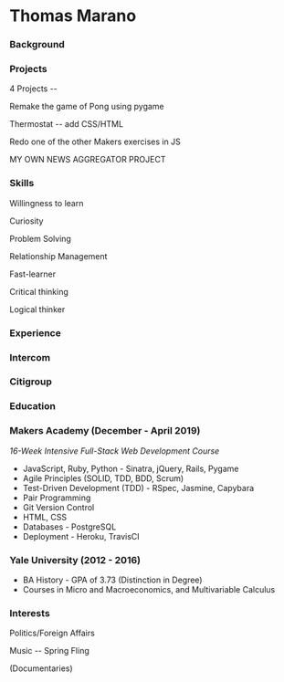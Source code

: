 # **Thomas Marano**

### **Background**

### **Projects**

4 Projects --

Remake the game of Pong using pygame

Thermostat -- add CSS/HTML

Redo one of the other Makers exercises in JS

MY OWN NEWS AGGREGATOR PROJECT


### **Skills**

Willingness to learn

Curiosity

Problem Solving

Relationship Management

Fast-learner

Critical thinking

Logical thinker

### **Experience**

### **Intercom**
### **Citigroup**

### **Education**

### **Makers Academy (December - April 2019)**

*16-Week Intensive Full-Stack Web Development Course*

+ JavaScript, Ruby, Python - Sinatra, jQuery, Rails, Pygame
+ Agile Principles (SOLID, TDD, BDD, Scrum)
+ Test-Driven Development (TDD) - RSpec, Jasmine, Capybara
+ Pair Programming
+ Git Version Control
+ HTML, CSS
+ Databases - PostgreSQL
+ Deployment - Heroku, TravisCI

### **Yale University (2012 - 2016)**

+ BA History - GPA of 3.73 (Distinction in Degree)
+ Courses in Micro and Macroeconomics, and Multivariable Calculus

### **Interests**

Politics/Foreign Affairs

Music -- Spring Fling

(Documentaries)
